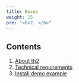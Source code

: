 ```yaml
---
title: Boxes
weight: 15
pre: "<b>2. </b>"
---
```


## Contents
1. [About th2](about)
2. [Technical requirements](requirements)
3. [Install demo example](install-demo)
